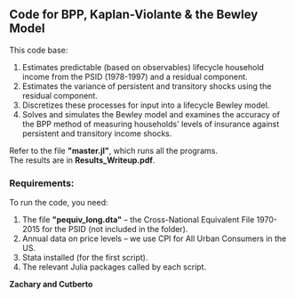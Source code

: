 ## Code for BPP, Kaplan-Violante & the Bewley Model

This code base:  
1. Estimates predictable (based on observables) lifecycle household income from the PSID (1978-1997) and a residual component.  
2. Estimates the variance of persistent and transitory shocks using the residual component.  
3. Discretizes these processes for input into a lifecycle Bewley model.  
4. Solves and simulates the Bewley model and examines the accuracy of the BPP method of measuring households' levels of insurance against persistent and transitory income shocks.  

Refer to the file **"master.jl"**, which runs all the programs.  
The results are in **Results_Writeup.pdf**.

### Requirements:
To run the code, you need:  
1. The file **"pequiv_long.dta"** – the Cross-National Equivalent File 1970-2015 for the PSID (not included in the folder).  
2. Annual data on price levels – we use CPI for All Urban Consumers in the US.  
3. Stata installed (for the first script).  
4. The relevant Julia packages called by each script.   

**Zachary and Cutberto**
